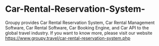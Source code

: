 # Car-Rental-Reservation-System-
Groupy provides Car Rental Reservation System, Car Rental Management Software, Car Rental Software, Car Booking Engine, and Car API to the global travel industry. If you want to know more, please visit our website https://www.groupy.travel/car-rental-reservation-system.php 
